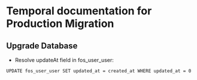 Temporal documentation for Production Migration
===============================================

## Upgrade Database

- Resolve updateAt field in fos_user_user:

```UPDATE fos_user_user SET updated_at = created_at WHERE updated_at = 0```

